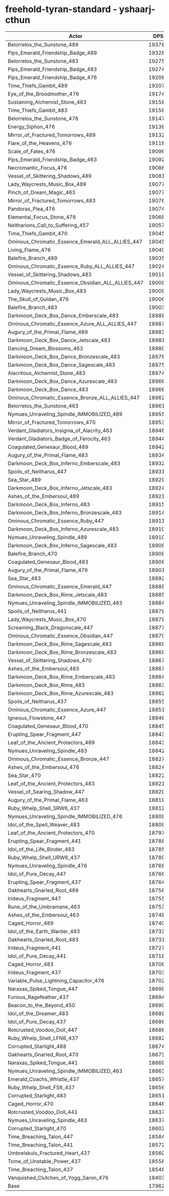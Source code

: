 # freehold-tyran-standard - yshaarj-cthun
| Actor | DPS | Increase |
|---|:---:|:---:|
|Belorrelos_the_Sunstone_489|193786|7.88%|
|Pips_Emerald_Friendship_Badge_489|193284|7.60%|
|Belorrelos_the_Sunstone_483|192755|7.31%|
|Pips_Emerald_Friendship_Badge_483|192747|7.31%|
|Pips_Emerald_Friendship_Badge_476|192087|6.94%|
|Time_Thiefs_Gambit_489|192073|6.93%|
|Eye_of_the_Broodmother_476|191748|6.75%|
|Sustaining_Alchemist_Stone_483|191585|6.66%|
|Time_Thiefs_Gambit_483|191563|6.65%|
|Belorrelos_the_Sunstone_476|191475|6.60%|
|Energy_Siphon_476|191362|6.53%|
|Mirror_of_Fractured_Tomorrows_489|191328|6.52%|
|Flare_of_the_Heavens_476|191184|6.44%|
|Scale_of_Fates_476|190960|6.31%|
|Pips_Emerald_Friendship_Badge_463|190929|6.29%|
|Necromantic_Focus_476|190861|6.26%|
|Vessel_of_Skittering_Shadows_489|190815|6.23%|
|Lady_Waycrests_Music_Box_489|190776|6.21%|
|Pinch_of_Dream_Magic_463|190771|6.21%|
|Mirror_of_Fractured_Tomorrows_483|190766|6.20%|
|Pandoras_Plea_476|190747|6.19%|
|Elemental_Focus_Stone_476|190681|6.16%|
|Neltharions_Call_to_Suffering_457|190577|6.10%|
|Time_Thiefs_Gambit_470|190453|6.03%|
|Ominous_Chromatic_Essence_Emerald_ALL_ALLIES_447|190452|6.03%|
|Living_Flame_476|190407|6.00%|
|Balefire_Branch_489|190359|5.98%|
|Ominous_Chromatic_Essence_Ruby_ALL_ALLIES_447|190240|5.91%|
|Vessel_of_Skittering_Shadows_483|190195|5.88%|
|Ominous_Chromatic_Essence_Obsidian_ALL_ALLIES_447|190094|5.83%|
|Lady_Waycrests_Music_Box_483|190093|5.83%|
|The_Skull_of_Guldan_476|190063|5.81%|
|Balefire_Branch_483|190038|5.80%|
|Darkmoon_Deck_Box_Dance_Emberscale_483|189882|5.71%|
|Ominous_Chromatic_Essence_Azure_ALL_ALLIES_447|189878|5.71%|
|Augury_of_the_Primal_Flame_489|189838|5.69%|
|Darkmoon_Deck_Box_Dance_Jetscale_483|189816|5.67%|
|Dancing_Dream_Blossoms_463|189805|5.67%|
|Darkmoon_Deck_Box_Dance_Bronzescale_483|189788|5.66%|
|Darkmoon_Deck_Box_Dance_Sagescale_483|189757|5.64%|
|Alacritous_Alchemist_Stone_483|189742|5.63%|
|Darkmoon_Deck_Box_Dance_Azurescale_483|189669|5.59%|
|Darkmoon_Deck_Box_Dance_483|189667|5.59%|
|Ominous_Chromatic_Essence_Bronze_ALL_ALLIES_447|189626|5.57%|
|Belorrelos_the_Sunstone_463|189616|5.56%|
|Nymues_Unraveling_Spindle_IMMOBILIZED_489|189554|5.53%|
|Mirror_of_Fractured_Tomorrows_470|189539|5.52%|
|Verdant_Gladiators_Insignia_of_Alacrity_463|189463|5.48%|
|Verdant_Gladiators_Badge_of_Ferocity_463|189443|5.47%|
|Coagulated_Genesaur_Blood_489|189427|5.46%|
|Augury_of_the_Primal_Flame_483|189343|5.41%|
|Darkmoon_Deck_Box_Inferno_Emberscale_483|189326|5.40%|
|Spoils_of_Neltharus_447|189310|5.39%|
|Sea_Star_489|189299|5.39%|
|Darkmoon_Deck_Box_Inferno_Jetscale_483|189249|5.36%|
|Ashes_of_the_Embersoul_489|189211|5.34%|
|Darkmoon_Deck_Box_Inferno_483|189156|5.31%|
|Darkmoon_Deck_Box_Inferno_Bronzescale_483|189141|5.30%|
|Ominous_Chromatic_Essence_Ruby_447|189110|5.28%|
|Darkmoon_Deck_Box_Inferno_Azurescale_483|189108|5.28%|
|Nymues_Unraveling_Spindle_489|189106|5.28%|
|Darkmoon_Deck_Box_Inferno_Sagescale_483|189089|5.27%|
|Balefire_Branch_470|189083|5.27%|
|Coagulated_Genesaur_Blood_483|189066|5.26%|
|Augury_of_the_Primal_Flame_476|189010|5.23%|
|Sea_Star_483|188925|5.18%|
|Ominous_Chromatic_Essence_Emerald_447|188889|5.16%|
|Darkmoon_Deck_Box_Rime_Jetscale_483|188857|5.14%|
|Nymues_Unraveling_Spindle_IMMOBILIZED_483|188842|5.13%|
|Spoils_of_Neltharus_441|188793|5.10%|
|Lady_Waycrests_Music_Box_470|188791|5.10%|
|Screaming_Black_Dragonscale_447|188774|5.09%|
|Ominous_Chromatic_Essence_Obsidian_447|188706|5.06%|
|Darkmoon_Deck_Box_Rime_Sagescale_483|188696|5.05%|
|Darkmoon_Deck_Box_Rime_Bronzescale_483|188690|5.05%|
|Vessel_of_Skittering_Shadows_470|188672|5.04%|
|Ashes_of_the_Embersoul_483|188672|5.04%|
|Darkmoon_Deck_Box_Rime_Emberscale_483|188644|5.02%|
|Darkmoon_Deck_Box_Rime_483|188633|5.02%|
|Darkmoon_Deck_Box_Rime_Azurescale_483|188622|5.01%|
|Spoils_of_Neltharus_437|188552|4.97%|
|Ominous_Chromatic_Essence_Azure_447|188513|4.95%|
|Igneous_Flowstone_447|188461|4.92%|
|Coagulated_Genesaur_Blood_470|188451|4.91%|
|Erupting_Spear_Fragment_447|188439|4.91%|
|Leaf_of_the_Ancient_Protectors_489|188433|4.90%|
|Nymues_Unraveling_Spindle_483|188428|4.90%|
|Ominous_Chromatic_Essence_Bronze_447|188273|4.81%|
|Ashes_of_the_Embersoul_476|188243|4.80%|
|Sea_Star_470|188225|4.79%|
|Leaf_of_the_Ancient_Protectors_483|188217|4.78%|
|Vessel_of_Searing_Shadow_447|188205|4.78%|
|Augury_of_the_Primal_Flame_463|188196|4.77%|
|Ruby_Whelp_Shell_SRW6_437|188121|4.73%|
|Nymues_Unraveling_Spindle_IMMOBILIZED_476|188096|4.72%|
|Idol_of_the_Spell_Weaver_483|188094|4.72%|
|Leaf_of_the_Ancient_Protectors_470|187972|4.65%|
|Erupting_Spear_Fragment_441|187882|4.60%|
|Idol_of_the_Life_Binder_483|187856|4.58%|
|Ruby_Whelp_Shell_URW6_437|187808|4.56%|
|Nymues_Unraveling_Spindle_476|187687|4.49%|
|Idol_of_Pure_Decay_447|187661|4.47%|
|Erupting_Spear_Fragment_437|187644|4.46%|
|Oakhearts_Gnarled_Root_489|187567|4.42%|
|Irideus_Fragment_447|187553|4.41%|
|Rune_of_the_Umbramane_463|187539|4.41%|
|Ashes_of_the_Embersoul_463|187485|4.38%|
|Caged_Horror_489|187400|4.33%|
|Idol_of_the_Earth_Warder_483|187331|4.29%|
|Oakhearts_Gnarled_Root_483|187317|4.28%|
|Irideus_Fragment_441|187276|4.26%|
|Idol_of_Pure_Decay_441|187183|4.21%|
|Caged_Horror_483|187062|4.14%|
|Irideus_Fragment_437|187035|4.13%|
|Variable_Pulse_Lightning_Capacitor_476|187029|4.12%|
|Naraxas_Spiked_Tongue_447|186998|4.11%|
|Furious_Ragefeather_437|186943|4.07%|
|Beacon_to_the_Beyond_450|186900|4.05%|
|Idol_of_the_Dreamer_483|186890|4.04%|
|Idol_of_Pure_Decay_437|186868|4.03%|
|Rotcrusted_Voodoo_Doll_447|186863|4.03%|
|Ruby_Whelp_Shell_LFN6_437|186824|4.01%|
|Corrupted_Starlight_488|186744|3.96%|
|Oakhearts_Gnarled_Root_470|186733|3.96%|
|Naraxas_Spiked_Tongue_441|186699|3.94%|
|Nymues_Unraveling_Spindle_IMMOBILIZED_463|186637|3.90%|
|Emerald_Coachs_Whistle_437|186575|3.87%|
|Ruby_Whelp_Shell_FS6_437|186561|3.86%|
|Corrupted_Starlight_483|186510|3.83%|
|Caged_Horror_470|186466|3.81%|
|Rotcrusted_Voodoo_Doll_441|186376|3.76%|
|Nymues_Unraveling_Spindle_463|186372|3.76%|
|Corrupted_Starlight_470|186024|3.56%|
|Time_Breaching_Talon_447|185844|3.46%|
|Time_Breaching_Talon_441|185720|3.39%|
|Umbrelskuls_Fractured_Heart_437|185608|3.33%|
|Tome_of_Unstable_Power_437|185580|3.32%|
|Time_Breaching_Talon_437|185482|3.26%|
|Vanquished_Clutches_of_Yogg_Saron_476|184036|2.46%|
|Base|179624|0.00%|

